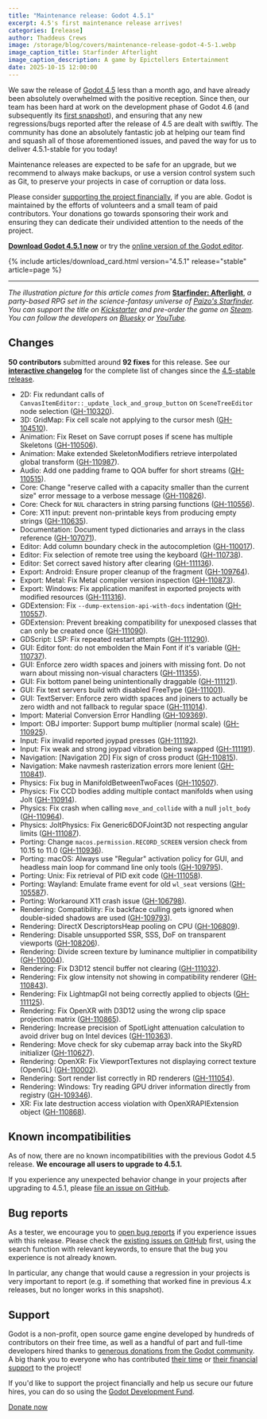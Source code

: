 ```yaml
---
title: "Maintenance release: Godot 4.5.1"
excerpt: 4.5's first maintenance release arrives!
categories: [release]
author: Thaddeus Crews
image: /storage/blog/covers/maintenance-release-godot-4-5-1.webp
image_caption_title: Starfinder Afterlight
image_caption_description: A game by Epictellers Entertainment
date: 2025-10-15 12:00:00
---
```


We saw the release of [Godot 4.5](/releases/4.5/) less than a month ago, and have already been absolutely overwhelmed with the positive reception. Since then, our team has been hard at work on the development phase of Godot 4.6 (and subsequently its [first snapshot](/article/dev-snapshot-godot-4-6-dev-1/)), and ensuring that any new regressions/bugs reported after the release of 4.5 are dealt with swiftly. The community has done an absolutely fantastic job at helping our team find and squash all of those aforementioned issues, and paved the way for us to deliver 4.5.1-stable for you today!

Maintenance releases are expected to be safe for an upgrade, but we recommend to always make backups, or use a version control system such as Git, to preserve your projects in case of corruption or data loss.

Please consider [supporting the project financially](#support), if you are able. Godot is maintained by the efforts of volunteers and a small team of paid contributors. Your donations go towards sponsoring their work and ensuring they can dedicate their undivided attention to the needs of the project.

[**Download Godot 4.5.1 now**](/download/) or try the [online version of the Godot editor](https://editor.godotengine.org/4.5.1.stable/).

{% include articles/download_card.html version="4.5.1" release="stable" article=page %}

-----

*The illustration picture for this article comes from* [**Starfinder: Afterlight**](https://store.steampowered.com/app/3245640/Starfinder_Afterlight/?curator_clanid=41324400), *a party-based RPG set in the science-fantasy universe of [Paizo's Starfinder](https://paizo.com/starfinder). You can support the title on [Kickstarter](https://www.kickstarter.com/projects/epictellers/starfinder-afterlight) and pre-order the game on [Steam](https://store.steampowered.com/app/3245640/Starfinder_Afterlight/?curator_clanid=41324400). You can follow the developers on [Bluesky](https://bsky.app/profile/epictellers.bsky.social) or [YouTube](https://www.youtube.com/@epictellers-entertainment).*

## Changes

**50 contributors** submitted around **92 fixes** for this release. See our [**interactive changelog**](https://godotengine.github.io/godot-interactive-changelog/#4.5.1) for the complete list of changes since the [4.5-stable release](/releases/4.5/).

- 2D: Fix redundant calls of `CanvasItemEditor::_update_lock_and_group_button` on `SceneTreeEditor` node selection ([GH-110320](https://github.com/godotengine/godot/pull/110320)).
- 3D: GridMap: Fix cell scale not applying to the cursor mesh ([GH-104510](https://github.com/godotengine/godot/pull/104510)).
- Animation: Fix Reset on Save corrupt poses if scene has multiple Skeletons ([GH-110506](https://github.com/godotengine/godot/pull/110506)).
- Animation: Make extended SkeletonModifiers retrieve interpolated global transform ([GH-110987](https://github.com/godotengine/godot/pull/110987)).
- Audio: Add one padding frame to QOA buffer for short streams ([GH-110515](https://github.com/godotengine/godot/pull/110515)).
- Core: Change "reserve called with a capacity smaller than the current size" error message to a verbose message ([GH-110826](https://github.com/godotengine/godot/pull/110826)).
- Core: Check for `NUL` characters in string parsing functions ([GH-110556](https://github.com/godotengine/godot/pull/110556)).
- Core: X11 input: prevent non-printable keys from producing empty strings ([GH-110635](https://github.com/godotengine/godot/pull/110635)).
- Documentation: Document typed dictionaries and arrays in the class reference ([GH-107071](https://github.com/godotengine/godot/pull/107071)).
- Editor: Add column boundary check in the autocompletion ([GH-110017](https://github.com/godotengine/godot/pull/110017)).
- Editor: Fix selection of remote tree using the keyboard ([GH-110738](https://github.com/godotengine/godot/pull/110738)).
- Editor: Set correct saved history after clearing ([GH-111136](https://github.com/godotengine/godot/pull/111136)).
- Export: Android: Ensure proper cleanup of the fragment ([GH-109764](https://github.com/godotengine/godot/pull/109764)).
- Export: Metal: Fix Metal compiler version inspection ([GH-110873](https://github.com/godotengine/godot/pull/110873)).
- Export: Windows: Fix application manifest in exported projects with modified resources ([GH-111316](https://github.com/godotengine/godot/pull/111316)).
- GDExtension: Fix `--dump-extension-api-with-docs` indentation ([GH-110557](https://github.com/godotengine/godot/pull/110557)).
- GDExtension: Prevent breaking compatibility for unexposed classes that can only be created once ([GH-111090](https://github.com/godotengine/godot/pull/111090)).
- GDScript: LSP: Fix repeated restart attempts ([GH-111290](https://github.com/godotengine/godot/pull/111290)).
- GUI: Editor font: do not embolden the Main Font if it's variable ([GH-110737](https://github.com/godotengine/godot/pull/110737)).
- GUI: Enforce zero width spaces and joiners with missing font. Do not warn about missing non-visual characters ([GH-111355](https://github.com/godotengine/godot/pull/111355)).
- GUI: Fix bottom panel being unintentionally draggable ([GH-111121](https://github.com/godotengine/godot/pull/111121)).
- GUI: Fix text servers build with disabled FreeType ([GH-111001](https://github.com/godotengine/godot/pull/111001)).
- GUI: TextServer: Enforce zero width spaces and joiners to actually be zero width and not fallback to regular space ([GH-111014](https://github.com/godotengine/godot/pull/111014)).
- Import: Material Conversion Error Handling ([GH-109369](https://github.com/godotengine/godot/pull/109369)).
- Import: OBJ importer: Support bump multiplier (normal scale) ([GH-110925](https://github.com/godotengine/godot/pull/110925)).
- Input: Fix invalid reported joypad presses ([GH-111192](https://github.com/godotengine/godot/pull/111192)).
- Input: Fix weak and strong joypad vibration being swapped ([GH-111191](https://github.com/godotengine/godot/pull/111191)).
- Navigation: [Navigation 2D] Fix sign of cross product ([GH-110815](https://github.com/godotengine/godot/pull/110815)).
- Navigation: Make navmesh rasterization errors more lenient ([GH-110841](https://github.com/godotengine/godot/pull/110841)).
- Physics: Fix bug in ManifoldBetweenTwoFaces ([GH-110507](https://github.com/godotengine/godot/pull/110507)).
- Physics: Fix CCD bodies adding multiple contact manifolds when using Jolt ([GH-110914](https://github.com/godotengine/godot/pull/110914)).
- Physics: Fix crash when calling `move_and_collide` with a null `jolt_body` ([GH-110964](https://github.com/godotengine/godot/pull/110964)).
- Physics: JoltPhysics: Fix Generic6DOFJoint3D not respecting angular limits ([GH-111087](https://github.com/godotengine/godot/pull/111087)).
- Porting: Change `macos.permission.RECORD_SCREEN` version check from 10.15 to 11.0 ([GH-110936](https://github.com/godotengine/godot/pull/110936)).
- Porting: macOS: Always use "Regular" activation policy for GUI, and headless main loop for command line only tools ([GH-109795](https://github.com/godotengine/godot/pull/109795)).
- Porting: Unix: Fix retrieval of PID exit code ([GH-111058](https://github.com/godotengine/godot/pull/111058)).
- Porting: Wayland: Emulate frame event for old `wl_seat` versions ([GH-105587](https://github.com/godotengine/godot/pull/105587)).
- Porting: Workaround X11 crash issue ([GH-106798](https://github.com/godotengine/godot/pull/106798)).
- Rendering: Compatibility: Fix backface culling gets ignored when double-sided shadows are used ([GH-109793](https://github.com/godotengine/godot/pull/109793)).
- Rendering: DirectX DescriptorsHeap pooling on CPU ([GH-106809](https://github.com/godotengine/godot/pull/106809)).
- Rendering: Disable unsupported SSR, SSS, DoF on transparent viewports ([GH-108206](https://github.com/godotengine/godot/pull/108206)).
- Rendering: Divide screen texture by luminance multiplier in compatibility ([GH-110004](https://github.com/godotengine/godot/pull/110004)).
- Rendering: Fix D3D12 stencil buffer not clearing ([GH-111032](https://github.com/godotengine/godot/pull/111032)).
- Rendering: Fix glow intensity not showing in compatibility renderer ([GH-110843](https://github.com/godotengine/godot/pull/110843)).
- Rendering: Fix LightmapGI not being correctly applied to objects ([GH-111125](https://github.com/godotengine/godot/pull/111125)).
- Rendering: Fix OpenXR with D3D12 using the wrong clip space projection matrix ([GH-110865](https://github.com/godotengine/godot/pull/110865)).
- Rendering: Increase precision of SpotLight attenuation calculation to avoid driver bug on Intel devices ([GH-110363](https://github.com/godotengine/godot/pull/110363)).
- Rendering: Move check for sky cubemap array back into the SkyRD initializer ([GH-110627](https://github.com/godotengine/godot/pull/110627)).
- Rendering: OpenXR: Fix ViewportTextures not displaying correct texture (OpenGL) ([GH-110002](https://github.com/godotengine/godot/pull/110002)).
- Rendering: Sort render list correctly in RD renderers ([GH-111054](https://github.com/godotengine/godot/pull/111054)).
- Rendering: Windows: Try reading GPU driver information directly from registry ([GH-109346](https://github.com/godotengine/godot/pull/109346)).
- XR: Fix late destruction access violation with OpenXRAPIExtension object ([GH-110868](https://github.com/godotengine/godot/pull/110868)).

## Known incompatibilities

As of now, there are no known incompatibilities with the previous Godot 4.5 release. **We encourage all users to upgrade to 4.5.1.**

If you experience any unexpected behavior change in your projects after upgrading to 4.5.1, please [file an issue on GitHub](https://github.com/godotengine/godot/issues).

## Bug reports

As a tester, we encourage you to [open bug reports](https://github.com/godotengine/godot/issues) if you experience issues with this release. Please check the [existing issues on GitHub](https://github.com/godotengine/godot/issues) first, using the search function with relevant keywords, to ensure that the bug you experience is not already known.

In particular, any change that would cause a regression in your projects is very important to report (e.g. if something that worked fine in previous 4.x releases, but no longer works in this snapshot).

## Support

Godot is a non-profit, open source game engine developed by hundreds of contributors on their free time, as well as a handful of part and full-time developers hired thanks to [generous donations from the Godot community](https://fund.godotengine.org/). A big thank you to everyone who has contributed [their time](https://github.com/godotengine/godot/blob/master/AUTHORS.md) or [their financial support](https://github.com/godotengine/godot/blob/master/DONORS.md) to the project!

If you'd like to support the project financially and help us secure our future hires, you can do so using the [Godot Development Fund](https://fund.godotengine.org/).

<a class="btn" href="https://fund.godotengine.org/">Donate now</a>
